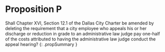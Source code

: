 # Proposition P

Shall Chapter XVI, Section 12.1 of the Dallas City Charter be amended by deleting the requirement that a city employee who appeals his or her discharge or reduction in grade to an administrative law judge pay one-half of the costs attributed to having the administrative law judge conduct the appeal hearing?
{: .propSummary }
